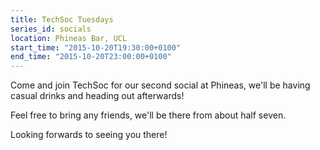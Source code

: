 ```yaml
---
title: TechSoc Tuesdays
series_id: socials
location: Phineas Bar, UCL
start_time: "2015-10-20T19:30:00+0100"
end_time: "2015-10-20T23:00:00+0100"
---
```


Come and join TechSoc for our second social at Phineas, we'll be having casual drinks and heading out afterwards!

Feel free to bring any friends, we'll be there from about half seven.

Looking forwards to seeing you there!
